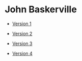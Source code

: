 # John Baskerville

- [Version 1](https://eleventhirty.github.io/baskerville/baskerville-1.html)

- [Version 2](https://eleventhirty.github.io/baskerville/baskerville-2.html)

- [Version 3](https://eleventhirty.github.io/baskerville/baskerville-3.html)

- [Version 4](https://eleventhirty.github.io/baskerville/baskerville-4.html)